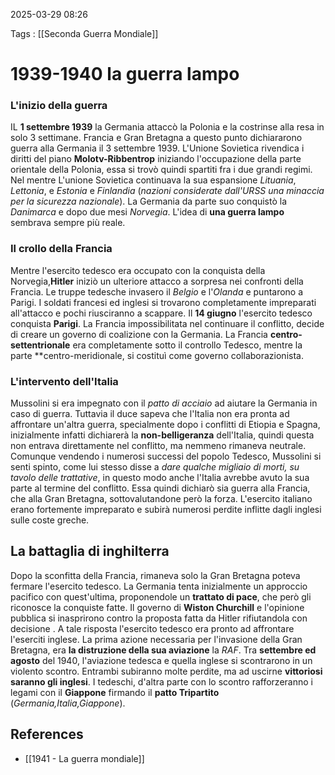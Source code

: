 2025-03-29 08:26

Tags : [[Seconda Guerra Mondiale]]

# 1939-1940 la guerra lampo

### L'inizio della guerra
IL **1 settembre 1939** la Germania attaccò la Polonia e la costrinse alla resa in solo 3 settimane. Francia e Gran Bretagna a questo punto dichiararono guerra alla Germania il 3 settembre 1939. L'Unione Sovietica rivendica i diritti del piano **Molotv-Ribbentrop** iniziando l'occupazione della parte orientale della Polonia, essa si trovò quindi spartiti fra i due grandi regimi. 
Nel mentre L'unione Sovietica continuava la sua espansione  *Lituania*,  *Lettonia*, e *Estonia* e *Finlandia* (*nazioni considerate dall'URSS una minaccia per la sicurezza nazionale*). La Germania da parte suo conquistò la *Danimarca* e dopo due mesi *Norvegia*. 
L'idea di **una guerra lampo** sembrava sempre più reale.

### Il crollo della Francia
Mentre l'esercito tedesco era occupato con la conquista della Norvegia,**Hitler** iniziò un ulteriore attacco a sorpresa nei confronti della Francia. Le truppe tedesche invasero il *Belgio* e l'*Olanda* e puntarono a Parigi. I soldati francesi ed inglesi si trovarono completamente impreparati all'attacco e pochi riusciranno a scappare. Il **14 giugno** l'esercito tedesco conquista **Parigi**. La Francia impossibilitata nel continuare il conflitto, decide di creare un governo di coalizione con la Germania. La Francia **centro-settentrionale** era completamente sotto il controllo Tedesco, mentre la parte **centro-meridionale, si costituì come governo collaborazionista.

### L'intervento dell'Italia
Mussolini si era impegnato con il *patto di acciaio* ad aiutare la Germania in caso di guerra. Tuttavia il duce sapeva che l'Italia non era pronta ad affrontare un'altra guerra, specialmente dopo i conflitti di Etiopia e Spagna, inizialmente infatti dichiarerà la **non-belligeranza** dell'Italia, quindi questa non entrava direttamente nel conflitto, ma nemmeno rimaneva neutrale. Comunque vendendo i numerosi successi del popolo Tedesco, Mussolini si senti spinto, come lui stesso disse a *dare qualche migliaio di morti, su tavolo delle trattative*, in questo modo anche l'Italia avrebbe avuto la sua parte al termine del conflitto. Essa quindi dichiarò sia guerra alla Francia, che alla Gran Bretagna, sottovalutandone però la forza. L'esercito italiano erano fortemente impreparato e subirà numerosi perdite inflitte dagli inglesi sulle coste greche.

## La battaglia di inghilterra
Dopo la sconfitta della Francia, rimaneva solo la Gran Bretagna poteva fermare l'esercito tedesco. La Germania tenta inizialmente un approccio pacifico con quest'ultima, proponendole un **trattato di pace**, che però gli riconosce la conquiste fatte. Il governo di **Wiston Churchill** e l'opinione pubblica si inasprirono contro la proposta fatta da Hitler rifiutandola con decisione . A tale risposta l'esercito tedesco era pronto ad affrontare l'eserciti inglese. La prima azione necessaria per l'invasione della Gran Bretagna, era **la distruzione della sua aviazione** la *RAF*. Tra **settembre ed agosto** del 1940, l'aviazione tedesca e quella inglese si scontrarono in un violento scontro. Entrambi subiranno molte perdite, ma ad uscirne **vittoriosi saranno gli inglesi**. I tedeschi, d'altra parte con lo scontro rafforzeranno i legami con il **Giappone** firmando il **patto Tripartito** (*Germania,Italia,Giappone*).
## References

- [[1941 - La guerra mondiale]]